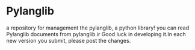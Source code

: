 # Pylanglib
a repository for management the pylanglib, a python library!
you can read Pylanglib documents from pylanglib.ir
Good luck in developing it.In each new version you submit, 
please post the changes.
